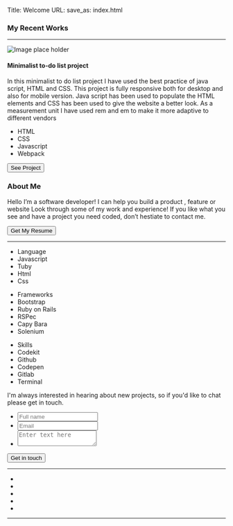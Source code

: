 Title: Welcome
URL:
save_as: index.html

<script>
    window.dataLayer = window.dataLayer || [];
    function gtag() {
    dataLayer.push(arguments);
    }
    gtag("js", new Date());

    gtag("config", "G-MY1T6NLGD0");
</script>

<link rel="stylesheet" href="/theme/css/style_copy.css" />
<link
    href="https://fonts.googleapis.com/css?family=Roboto:100,100italic,300,300italic,regular,italic,500,500italic,700,700italic,900,900italic"
    rel="stylesheet"
/>
<link
    href="https://fonts.googleapis.com/css?family=Poppins:100,100italic,200,200italic,300,300italic,regular,italic,500,500italic,600,600italic,700,700italic,800,800italic,900,900italic"
    rel="stylesheet"
/>
<link
    href="https://fonts.googleapis.com/css?family=Crete+Round:regular,italic"
    rel="stylesheet"
/>
<script
    src="https://kit.fontawesome.com/e971436820.js"
    crossorigin="anonymous"
></script>

<section class="main_page">
<section class="recent_works">
    <div class="works_title">
        <h3>My Recent Works</h3>
        <hr />
    </div>
    <div class="headlines">
        <div class="image_headline">
        <img src="./images/To-do.png" alt="Image place holder" />
        </div>
        <div class="discription_headline">
        <h4>Minimalist to-do list project</h4>
        <p>
            In this minimalist to do list project I have used the best practice of java script, HTML and CSS. This project is fully responsive both for desktop and also for mobile version. Java script has been used to populate the HTML elements and CSS has been used to give the website a better look. As a measurement unit I have used rem and em to make it more adaptive to different vendors
        </p>
        <ul class="tags">
            <li>HTML</li>
            <li>CSS</li>
            <li>Javascript</li>
            <li>Webpack</li>
        </ul>
        <button class="popup_display_button" id="1" type="button">See Project</button>
        </div>
    </div>
    
</section>
<section class="grid-container" id="Portfolio">
</section>
<section class="about-me" id="About">
<div class="description_about_my_self">
    <h3>About Me</h3>
    <p>
    Hello I’m a software developer! I can help you build a product ,
    feature or website Look through some of my work and experience! If you
    like what you see and have a project you need coded, don’t hestiate to
    contact me.
    </p>
    <div class="image-container">
    <button type="button">Get My Resume</button>
    </div>
    <hr />
</div>
<div class="language_frameworks_and_skills">
    <div class="languag_skillset">
    <ul>
        <li class="language">Language</li>
        <li class="my_skills">Javascript</li>
        <li class="my_skills">Tuby</li>
        <li class="my_skills">Html</li>
        <li class="my_skills">Css</li>
    </ul>
    </div>
    <div class="frameworks_skillset">
    <ul>
        <li class="frameworks">Frameworks</li>
        <li class="my_skills">Bootstrap</li>
        <li class="my_skills">Ruby on Rails</li>
        <li class="my_skills">RSPec</li>
        <li class="my_skills">Capy Bara</li>
        <li class="my_skills">Solenium</li>
    </ul>
    </div>
    <div class="skills_skillset">
    <ul>
        <li class="skills">Skills</li>
        <li class="my_skills">Codekit</li>
        <li class="my_skills">Github</li>
        <li class="my_skills">Codepen</li>
        <li class="my_skills">Gitlab</li>
        <li class="my_skills">Terminal</li>
    </ul>
    </div>
</div>
</section>
<section class="motivation_and_form" id="Contact">
<div class="motivation">
    <p>
    I'm always interested in hearing about new projects, so if you'd like
    to chat please get in touch.
    </p>
</div>
<div class="form">
    <form action="https://formspree.io/f/xeqnejbr" class ="contact_form" method="post">
    <ul class="form-inputs">
        <li>
        <label for="full_name"></label>
        <input
            type="text"
            id="full_name"
            placeholder="Full name"
            name="Full_name"
            maxlength="30"
            required
        />
        </li>
        <li>
        <label for="email"></label>
        <input
            type="email"
            id="email"
            placeholder="Email"
            name="Email address"
            required
        />
        <small class="small"></small>
        </li>
        <li>
        <label for="comment"></label>
        <textarea
            id="comment"
            placeholder="Enter text here"
            name="Comment"
            maxlength="500"
            required
        ></textarea>
        </li>
    </ul>
    <div class="comment_button">
        <button id="submit_comment" type="submit">Get in touch</button>
    </div>
    </form>
</div>
</section>
<section class="footer">
<div class="rectangle">
    <hr class="footer_line" />
</div>
<ul class="socials_bottom">
    <li>
    <a href=""><i class="fab fa-github"></i></a>
    </li>
    <li>
    <a href=""><i class="fab fa-linkedin-in"></i></a>
    </li>
    <li>
    <a href=""><i class="fab fa-angellist"></i></a>
    </li>
    <li>
    <a href=""><i class="fab fa-twitter"></i></a>
    </li>
    <li>
    <a href=""><i class="fab fa-medium-m"></i></a>
    </li>
</ul>
<hr class="bottom_footer_line" />
</section>
</section>
<section class="pop_up_window" id="pop_up_container">      
</section> 
<script src="/theme/main.js"></script>
